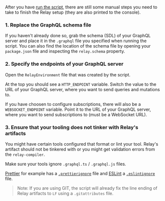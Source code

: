 After you have [run the script](../README.md#usage), there are still some manual steps you need to take to finish the Relay setup (they are also printed to the console).

### 1. Replace the GraphQL schema file

If you haven't already done so, grab the schema (SDL) of your GraphQL server and place it in the `.graphql` file you specified when running the script. You can also find the location of the schema file by opening your `package.json` file and inspecting the `relay.schema` property.

### 2. Specify the endpoints of your GraphQL server

Open the `RelayEnvironment` file that was created by the script.

At the top you should see a `HTTP_ENDPOINT` variable. Switch the value to the URL of your GraphQL server, where you want to send queries and mutations to.

If you have choosen to configure subscriptions, there will also be a `WEBSOCKET_ENDPOINT` variable. Point it to the URL of your GraphQL server, where you want to send subscriptions to (must be a WebSocket URL).

### 3. Ensure that your tooling does not tinker with Relay's artifacts

You might have certain tools configured that format or lint your tool. Relay's artifact should not be tinkered with or you might get validation errors from the `relay-compiler`.

Make sure your tools ignore `.graphql.ts` / `.graphql.js` files.

[Prettier](https://github.com/prettier/prettier) for example has a [`.prettierignore`](https://prettier.io/docs/en/ignore.html#ignoring-files-prettierignore) file and [ESLint](https://github.com/eslint/eslint) a [`.eslintignore`](https://eslint.org/docs/latest/user-guide/configuring/ignoring-code#the-eslintignore-file) file.

> Note: If you are using GIT, the script will already fix the line ending of Relay artifacts to `LF` using a `.gitattributes` file.

<!-- todo: add important notes from console as well -->
